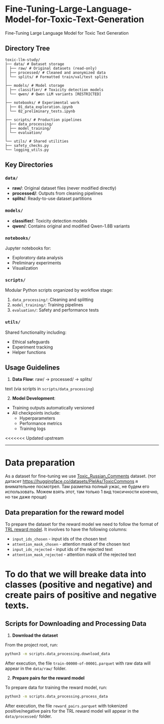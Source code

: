 # Fine-Tuning-Large-Language-Model-for-Toxic-Text-Generation
Fine-Tuning Large Language Model for Toxic Text Generation

## Directory Tree

```
toxic-llm-study/
├── data/ # Dataset storage
│ ├── raw/ # Original datasets (read-only)
│ ├── processed/ # Cleaned and anonymized data
│ └── splits/ # Formatted train/val/test splits
│
├── models/ # Model storage
│ ├── classifier/ # Toxicity detection models
│ └── qwen/ # Qwen LLM variants [RESTRICTED]
│
├── notebooks/ # Experimental work
│ ├── 01_data_exploration.ipynb
│ └── 02_preliminary_tests.ipynb
│
├── scripts/ # Production pipelines
│ ├── data_processing/
│ ├── model_training/
│ └── evaluation/
│
└── utils/ # Shared utilities
├── safety_checks.py
└── logging_utils.py
```

## Key Directories

### `data/`
- **raw/**: Original dataset files (never modified directly)
- **processed/**: Outputs from cleaning pipelines 
- **splits/**: Ready-to-use dataset partitions 



### `models/`
- **classifier/**: Toxicity detection models 
- **qwen/**: 
  Contains original and modified Qwen-1.8B variants

### `notebooks/`
Jupyter notebooks for:
- Exploratory data analysis
- Preliminary experiments
- Visualization

### `scripts/`
Modular Python scripts organized by workflow stage:
1. `data_processing/`: Cleaning and splitting
2. `model_training/`: Training pipelines
3. `evaluation/`: Safety and performance tests

### `utils/`
Shared functionality including:
- Ethical safeguards
- Experiment tracking
- Helper functions

## Usage Guidelines

1. **Data Flow**:
raw/ → processed/ → splits/

text
(via scripts in `scripts/data_processing`)

2. **Model Development**:
- Training outputs automatically versioned
- All checkpoints include:
  - Hyperparameters
  - Performance metrics
  - Training logs

<<<<<<< Updated upstream

---

# Data preparation

As a dataset for fine-tuning we use [Toxic_Russian_Comments](https://huggingface.co/datasets/AlexSham/Toxic_Russian_Comments) dataset. (тот датасет https://huggingface.co/datasets/PleIAs/ToxicCommons я внимательнее посмотрел. Там разметка полный ужас, не будем его использовать. Можем взять этот, там только 1 вид токсичности конечно, но так даже проще) 

## Data preparation for the reward model 

To prepare the dataset for the reward model we need to follow the format of [TRL reward model](https://huggingface.co/docs/trl/main/reward_trainer). It involves to have the following columns:

* `input_ids_chosen` - input ids of the chosen text
* `attention_mask_chosen` - attention mask of the chosen text
* `input_ids_rejected` - input ids of the rejected text
* `attention_mask_rejected` - attention mask of the rejected text

To do that we will breake data into classes (positive and negative) and create pairs of positive and negative texts.
=======
## Scripts for Downloading and Processing Data

1. **Download the dataset**

From the project root, run:
```bash
python3 -m scripts.data_processing.download_data
```

After execution, the file `train-00000-of-00001.parquet` with raw data will appear in the `data/raw/` folder.

2. **Prepare pairs for the reward model**

To prepare data for training the reward model, run:
```bash
python3 -m scripts.data_processing.process_data
```

After execution, the file `reward_pairs.parquet` with tokenized positive/negative pairs for the TRL reward model will appear in the `data/processed/` folder.

